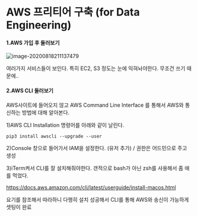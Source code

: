 # AWS 프리티어 구축 (for Data Engineering) 

#### 1.AWS 가입 후 둘러보기

![image-20200818211137479](https://shoman2.github.io/assets/img/image-20200818211137479.png)

여러가지 서비스들이 보인다. 특히 EC2, S3 정도는 눈에 익혀놔야한다. 무조건 쓰기 때문에..



#### 2.AWS CLI 둘러보기

AWS사이트에 들어오지 않고 AWS Command Line Interface 를 통해서 AWS와 통신하는 방법에 대해 알아본다.

1)AWS CLI Installation 명령어를 아래와 같이 날린다.

```shell
pip3 install awscli --upgrade --user
```



2)Console 창으로 들어가서 IAM을 설정한다. (유저 추가) / 권한은 어드민으로 주고 생성

3)iTerm켜서 CLI를 잘 설치해줘야한다. 갠적으로 bash가 아닌 zsh를 사용해서 좀 애를 먹었다.

https://docs.aws.amazon.com/cli/latest/userguide/install-macos.html

요기를 참조해서 따라하니 다행히 설치 성공해서 CLI를 통해 AWS와 송신이 가능하게 셋팅이 완료

